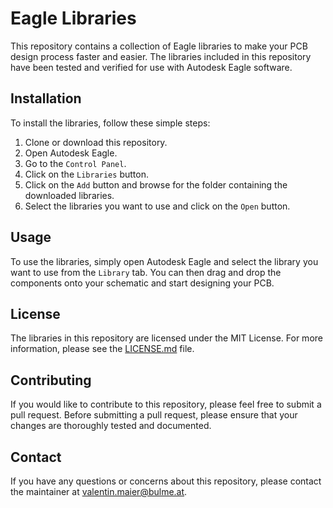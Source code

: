 # Eagle Libraries

This repository contains a collection of Eagle libraries to make your PCB design process faster and easier. The libraries included in this repository have been tested and verified for use with Autodesk Eagle software.

## Installation

To install the libraries, follow these simple steps:

1. Clone or download this repository.
2. Open Autodesk Eagle.
3. Go to the `Control Panel`.
4. Click on the `Libraries` button.
5. Click on the `Add` button and browse for the folder containing the downloaded libraries.
6. Select the libraries you want to use and click on the `Open` button.

## Usage

To use the libraries, simply open Autodesk Eagle and select the library you want to use from the `Library` tab. You can then drag and drop the components onto your schematic and start designing your PCB.

## License

The libraries in this repository are licensed under the MIT License. For more information, please see the [LICENSE.md](LICENSE) file. 

## Contributing

If you would like to contribute to this repository, please feel free to submit a pull request. Before submitting a pull request, please ensure that your changes are thoroughly tested and documented. 

## Contact

If you have any questions or concerns about this repository, please contact the maintainer at [valentin.maier@bulme.at](mailto:valentin.maier@bulme.at).
